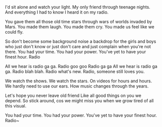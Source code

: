 I'd sit alone and watch your light.
My only friend through teenage nights.
And everything I had to know
I heard it on my radio.

You gave them all those old time stars
through wars of worlds invaded by Mars.
You made them laugh.
You made them cry.
You made us feel like we could fly.

So don't become some background noise
a backdrop for the girls and boys
who just don't know
or just don't care
and just complain when you're not there.
You had your time.
You had your power.
You've yet to have your finest hour.
Radio

All we hear is radio ga ga.
Radio goo goo
Radio ga ga
All we hear is radio ga ga.
Radio blah blah.
Radio what's new.
Radio, someone still loves you.

We watch the shows.
We watch the stars.
On videos for hours and hours.
We hardly need to use our ears.
How music changes through the years.

Let's hope you never leave old friend
Like all good things on you we depend.
So stick around, cos we might miss you
when we grow tired of all this visual.

You had your time.
You had your power.
You've yet to have your finest hour.
Radio~